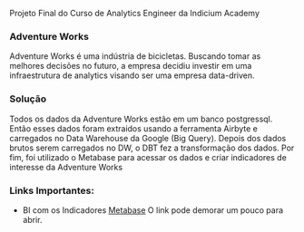 Projeto Final do Curso de Analytics Engineer da Indicium Academy 
### Adventure Works

Adventure Works é uma indústria de bicicletas. Buscando tomar as
melhores decisões no futuro, a empresa decidiu investir em uma infraestrutura
de analytics visando ser uma empresa data-driven. 


### Solução
Todos os dados da Adventure Works estão em um banco postgressql. 
Então esses dados foram extraidos usando a ferramenta Airbyte
e carregados no Data Warehouse da Google (Big Query). Depois 
dos dados brutos  serem carregados no DW, o DBT fez a
transformação dos dados.  Por fim, foi utilizado o 
Metabase para acessar os dados e criar indicadores de interesse
da Adventure Works


### Links Importantes:

- BI com os Indicadores [Metabase](https://project-adventure-works.herokuapp.com/public/dashboard/f0944f0a-3b96-491f-b62e-a5097add909e) O link pode demorar um pouco para abrir.

